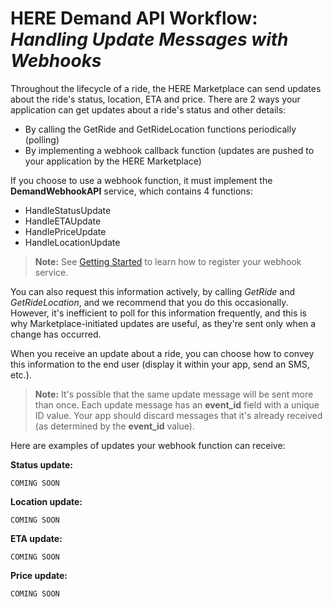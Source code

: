 # HERE Demand API Workflow: *Handling Update Messages with Webhooks* #

Throughout the lifecycle of a ride, the HERE Marketplace can send updates about the ride's status, location, ETA and price. There are 2 ways your application can get updates about a ride's status and other details:

* By calling the GetRide and GetRideLocation functions periodically (polling)
* By implementing a webhook callback function (updates are pushed to your application by the HERE Marketplace)

If you choose to use a webhook function, it must implement the **DemandWebhookAPI** service, which contains 4 functions: 

* HandleStatusUpdate
* HandleETAUpdate
* HandlePriceUpdate
* HandleLocationUpdate

>**Note:** See [Getting Started](DemandDevGuide_GettingStarted.md) to learn how to register your webhook service.

You can also request this information actively, by calling *GetRide* and *GetRideLocation*, and we recommend that you do this occasionally. However, it's inefficient to poll for this information frequently, and this is why Marketplace-initiated updates are useful, as they're sent only when a change has occurred.

When you receive an update about a ride, you can choose how to convey this information to the end user (display it within your app, send an SMS, etc.).

>**Note:** It's possible that the same update message will be sent more than once. Each update message has an **event_id** field with a unique ID value. Your app should discard messages that it's already received (as determined by the **event_id** value).

Here are examples of updates your webhook function can receive:

**Status update:**

	COMING SOON


**Location update:**

	COMING SOON


**ETA update:**

	COMING SOON


**Price update:**

	COMING SOON
